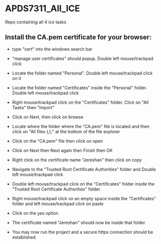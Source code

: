 # APDS7311_All_ICE
Repo containing all 4 ice tasks

## Install the CA.pem certificate for your browser:
- type "cert" into the windows search bar

- "manage user certificates" should popup. Double left mouse/trackpad click

- Locate the folder named "Personal". Double left mouse/trackpad click on it

- Locate the folder named "Certificates" inside the "Personal" folder. Double left mouse/trackpad click

- Right mouse/trackpad click on the "Certificates" folder. Click on "All Tasks" then "Import"

- Click on Next, then click on browse 

- Locate where the folder where the "CA.pem" file is located and then click on "All files (*,*);" at the bottom of the file explorer

- Click on the "CA.pem" file then click on open

- Click on Next then Next again then Finish then OK

- Right click on the certificate name "Jereshan" then click on copy

- Navigate to the "Trusted Root Certificate Authorities" folder and Double left mouse/trackpad click

- Double left mouse/trackpad click on the "Certificates" folder inside the "Trusted Root Certificate Authorities" folder. 

- Right mouse/trackpad click on an empty space inside the "Certificates" folder and left mouse/trackpad click on paste

- Click on the yes option

- The certificate named "Jereshan" should now be inside that folder

- You may now run the project and a secure https connection should be established.

